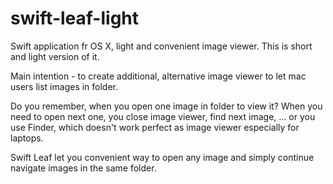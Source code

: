 # swift-leaf-light
Swift application fr OS X, light and convenient image viewer. 
This is short and light version of it.

Main intention - to create additional, alternative image viewer to let mac users list images in folder.

Do you remember, when you open one image in folder to view it? When you need to open next one, you close image viewer, find next image, ... or you use Finder, which doesn't work perfect as image viewer especially for laptops.

Swift Leaf let you convenient way to open any image and simply continue navigate images in the same folder.
